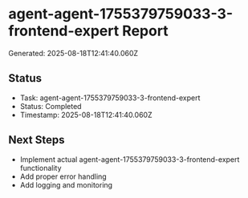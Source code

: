 # agent-agent-1755379759033-3-frontend-expert Report

Generated: 2025-08-18T12:41:40.060Z

## Status
- Task: agent-agent-1755379759033-3-frontend-expert
- Status: Completed
- Timestamp: 2025-08-18T12:41:40.060Z

## Next Steps
- Implement actual agent-agent-1755379759033-3-frontend-expert functionality
- Add proper error handling
- Add logging and monitoring
